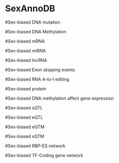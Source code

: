 # SexAnnoDB

#Sex-biased DNA mutation

#Sex-biased DNA Methylation

#Sex-biased mRNA

#Sex-biased miRNA

#Sex-biased lncRNA

#Sex-biased Exon skipping events

#Sex-biased RNA A-to-I editing

#Sex-biased protein

#Sex-biased DNA methylation affect gene expression

#Sex-biased sQTL

#Sex-biased eQTL

#Sex-biased eQTM

#Sex-biased sQTM

#Sex-biased RBP-ES network

#Sex-biased TF-Coding gene network


